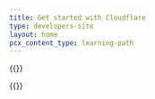```yaml
---
title: Get started with Cloudflare
type: developers-site
layout: home
pcx_content_type: learning-path
---
```


{{<dynamic-learning-path-header file="get-started.json">}}

{{<dynamic-learning-path>}}